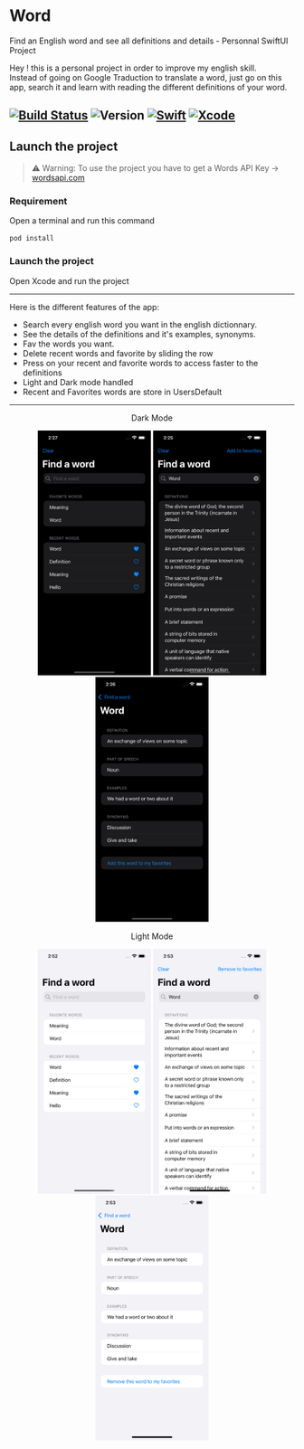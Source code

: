 # Word
Find an English word and see all definitions and details - Personnal SwiftUI Project

Hey ! this is a personal project in order to improve my english skill.\
Instead of going on Google Traduction to translate a word, just go on this app, search it and learn with reading the different definitions of your word.

[![Build Status](https://img.shields.io/badge/platforms-iOS-green.svg)](https://github.com/Matttx/Word)
![Version](https://img.shields.io/badge/OS-iOS_15-green.svg)
[![Swift](https://img.shields.io/badge/Swift-5.1-orange.svg)](https://swift.org)
[![Xcode](https://img.shields.io/badge/Xcode-13.1-blue.svg)](https://developer.apple.com/xcode)
---
## Launch the project  
> ⚠️ Warning: To use the project you have to get a Words API Key -> [wordsapi.com](https://www.wordsapi.com)

### Requirement
Open a terminal and run this command  
```
pod install
```
### Launch the project
Open Xcode and run the project

---
Here is the different features of the app:
- Search every english word you want in the english dictionnary.
- See the details of the definitions and it's examples, synonyms.
- Fav the words you want.
- Delete recent words and favorite by sliding the row
- Press on your recent and favorite words to access faster to the definitions
- Light and Dark mode handled
- Recent and Favorites words are store in UsersDefault
---

<div align="center" padding-bottom="40px">
  <p>Dark Mode</p>
</div>
<div align="center">
  <img src="assets/home.png" width=200/>
  <img src="assets/definitions.png" width=200/>
  <img src="assets/details.png" width=200/>
</div>

<div align="center" padding-bottom="40px">
  <p>Light Mode</p>
</div>
<div align="center">
  <img src="assets/home-light.png" width=200/>
  <img src="assets/definitions-light.png" width=200/>
  <img src="assets/details-light.png" width=200/>
</div>
